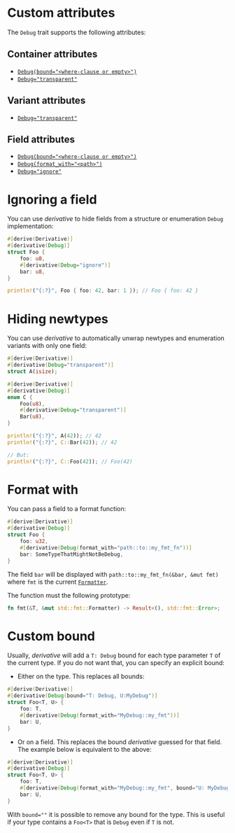 # Custom attributes
The `Debug` trait supports the following attributes:

## Container attributes
* [`Debug(bound="<where-clause or empty>")`](#custom-bound)
* [`Debug="transparent"`](#hiding-newtypes)

## Variant attributes
* [`Debug="transparent"`](#hiding-newtypes)

## Field attributes
* [`Debug(bound="<where-clause or empty>")`](#custom-bound)
* [`Debug(format_with="<path>")`](#format-with)
* [`Debug="ignore"`](#ignoring-a-field)

# Ignoring a field

You can use *derivative* to hide fields from a structure or enumeration `Debug`
implementation:

```rust
#[derive(Derivative)]
#[derivative(Debug)]
struct Foo {
    foo: u8,
    #[derivative(Debug="ignore")]
    bar: u8,
}

println!("{:?}", Foo { foo: 42, bar: 1 }); // Foo { foo: 42 }
```

# Hiding newtypes

You can use *derivative* to automatically unwrap newtypes and enumeration
variants with only one field:

```rust
#[derive(Derivative)]
#[derivative(Debug="transparent")]
struct A(isize);

#[derive(Derivative)]
#[derivative(Debug)]
enum C {
    Foo(u8),
    #[derivative(Debug="transparent")]
    Bar(u8),
}

println!("{:?}", A(42)); // 42
println!("{:?}", C::Bar(42)); // 42

// But:
println!("{:?}", C::Foo(42)); // Foo(42)
```

# Format with

You can pass a field to a format function:

```rust
#[derive(Derivative)]
#[derivative(Debug)]
struct Foo {
    foo: u32,
    #[derivative(Debug(format_with="path::to::my_fmt_fn"))]
    bar: SomeTypeThatMightNotBeDebug,
}
```

The field `bar` will be displayed with `path::to::my_fmt_fn(&bar, &mut fmt)`
where `fmt` is the current [`Formatter`].

The function must the following prototype:

```rust
fn fmt(&T, &mut std::fmt::Formatter) -> Result<(), std::fmt::Error>;
```

# Custom bound

Usually, *derivative* will add a `T: Debug` bound for each type parameter `T`
of the current type. If you do not want that, you can specify an explicit bound:

* Either on the type. This replaces all bounds:

```rust
#[derive(Derivative)]
#[derivative(Debug(bound="T: Debug, U:MyDebug")]
struct Foo<T, U> {
    foo: T,
    #[derivative(Debug(format_with="MyDebug::my_fmt"))]
    bar: U,
}
```

* Or on a field. This replaces the bound *derivative* guessed for that field. The example below is equivalent to the above:

```rust
#[derive(Derivative)]
#[derivative(Debug)]
struct Foo<T, U> {
    foo: T,
    #[derivative(Debug(format_with="MyDebug::my_fmt", bound="U: MyDebug"))]
    bar: U,
}
```

With `bound=""` it is possible to remove any bound for the type. This is useful
if your type contains a `Foo<T>` that is `Debug` even if `T` is not.

[`Formatter`]: https://doc.rust-lang.org/std/fmt/struct.Formatter.html
